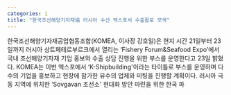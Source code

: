 ```yaml
---
categories: i
title: "한국조선해양기자재協 러시아 수산 엑스포서 수출활로 모색"
---
```

한국조선해양기자재공업협동조합(KOMEA, 이사장 강호일)은 현지 시간 21일부터 23일까지 러시아 상트페테르부르크에서 열리는 ‘Fishery Forum&Seafood Expo’에서 국내 조선해양기자재 기업 홍보와 수출 상담 진행을 위한 부스를 운영한다고 23일 밝혔다. KOMEA는 이번 엑스포에서 ‘K-Shipbuilding&#39;이라는 타이틀로 부스를 운영하며 다수의 기업을 홍보하고 현장에 참가한 유수의 업체와 미팅을 진행할 계획이다. 러시아 극동 지역에 위치한 ‘Sovgavan 조선소&#39; 현대화 방안 마련을 위한 한국 파